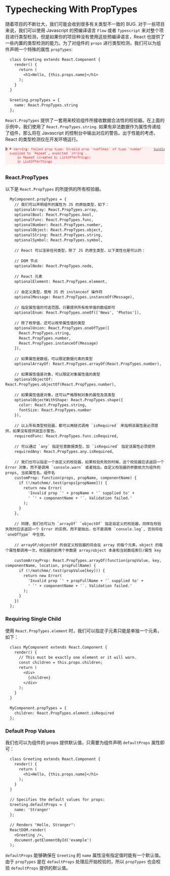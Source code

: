 # Typechecking With PropTypes

随着项目的不断壮大，我们可能会收到很多有关类型不一致的 BUG. 对于一些项目来说，我们可以使用 Javascript 的预编译语言 `Flow` 或者 `Typescript` 来对整个项目进行类型检测，但是如果你的项目种没有使用这些预编译语言，React 也提供了一些内置的类型检测的能力。为了对组件的 `props` 进行类型检测，我们可以为组件声明一个特殊的属性 `propTypes`:

```
  class Greeting extends React.Component {
    render() {
      return (
        <h1>Hello, {this.props.name}</h1>
      );
    }
  }
  
  Greeting.propTypes = {
    name: React.PropTypes.string
  };
```

`React.PropTypes` 提供了一套用来校验组件所接收数据合法性的校验器。在上面的示例中，我们使用了 `React.PropTypes.string`. 如果有非法数据作为属性传递给了组件，那么将在 Javascript 的控制台中输出对应的警告。出于性能的考虑，React 的类型检测仅在开发环境运行。

![](./resource/react_propTypes.png)

### React.PropTypes

以下是 `React.PropTypes` 的所提供的所有校验器。

```
  MyComponent.propTypes = {
    // 我们可以声明组件的属性为 JS 的原始类型，如下：
    optionalArray: React.PropTypes.array,
    optionalBool: React.PropTypes.bool,
    optionalFunc: React.PropTypes.func,
    optionalNumber: React.PropTypes.number,
    optionalObject: React.PropTypes.object,
    optionalString: React.PropTypes.string,
    optionalSymbol: React.PropTypes.symbol,
  
    // React 可以渲染任何类型，除了 JS 的原生类型，以下类性也是可以的：
    
    // DOM 节点
    optionalNode: React.PropTypes.node,
  
    // React 元素
    optionalElement: React.PropTypes.element,
  
    // 自定义类型，使用 JS 的 instanceof 操作符
    optionalMessage: React.PropTypes.instanceOf(Message),
  
    // 指定属性值的可选范围，只要提供所有枚举值的数组即可
    optionalEnum: React.PropTypes.oneOf(['News', 'Photos']),
  
    // 除了枚举值，还可以枚举属性值的类型
    optionalUnion: React.PropTypes.oneOfType([
      React.PropTypes.string,
      React.PropTypes.number,
      React.PropTypes.instanceOf(Message)
    ]),
  
    // 如果属性是数组，可以限定数据元素的类型
    optionalArrayOf: React.PropTypes.arrayOf(React.PropTypes.number),
  
    // 如果属性值是对象，可以限定对象属性值的类型
    optionalObjectOf: React.PropTypes.objectOf(React.PropTypes.number),
  
    // 如果属性值是对象，还可以严格限制对象的属性及其类型
    optionalObjectWithShape: React.PropTypes.shape({
      color: React.PropTypes.string,
      fontSize: React.PropTypes.number
    }),
  
    // 以上所有类型校验器，都可以再链式调用 `isRequired` 来指明该属性是必须提供，如果没有提供就显示警告。
    requiredFunc: React.PropTypes.func.isRequired,
  
    // 可以通过 `any` 指定任意数据类型，加 `isRequired` 指定该属性必须提供
    requiredAny: React.PropTypes.any.isRequired,
  
    // 我们也可以指定一个自定义的校验器，如果校验失败的时候，这个校验器应该返回一个 Error 对象，而不是调用 `console.warn` 或者抛出。自定义校验器的参数依次为组件的 props, 当前属性名，组件名
    customProp: function(props, propName, componentName) {
      if (!/matchme/.test(props[propName])) {
        return new Error(
          'Invalid prop `' + propName + '` supplied to' +
          ' `' + componentName + '`. Validation failed.'
        );
      }
    },
  
    // 同理，我们也可以为 `arrayOf` `objectOf` 指定自定义的校验器，同样在校验失败时应该返回一个 Error 的实例，而不是抛出，也不是调用 `console.log`, 否则将在 `oneOfType` 中生效。
    
    // arrayOf/objectOf 的自定义校验器的将会在 array 的每个元素，object 的每个属性都调用一次，校验器的前两个参数是 array/object 本身和当前数组索引/属性 key
    
    customArrayProp: React.PropTypes.arrayOf(function(propValue, key, componentName, location, propFullName) {
      if (!/matchme/.test(propValue[key])) {
        return new Error(
          'Invalid prop `' + propFullName + '` supplied to' +
          ' `' + componentName + '`. Validation failed.'
        );
      }
    })
  };
```

### Requiring Single Child

使用 `React.PropTypes.element` 时，我们可以指定子元素只能是单独一个元素，如下：

```
  class MyComponent extends React.Component {
    render() {
      // This must be exactly one element or it will warn.
      const children = this.props.children;
      return (
        <div>
          {children}
        </div>
      );
    }
  }
  
  MyComponent.propTypes = {
    children: React.PropTypes.element.isRequired
  };
```

### Default Prop Values

我们也可以为组件的 props 提供默认值，只需要为组件声明 `defaultProps` 属性即可：

```
  class Greeting extends React.Component {
    render() {
      return (
        <h1>Hello, {this.props.name}</h1>
      );
    }
  }
  
  // Specifies the default values for props:
  Greeting.defaultProps = {
    name: 'Stranger'
  };
  
  // Renders "Hello, Stranger":
  ReactDOM.render(
    <Greeting />,
    document.getElementById('example')
  );
```

`defaultProps` 能够确保在 `Greeting` 的 `name` 属性没有指定值时能有一个默认值。由于 `propTypes` 是在 `defaultProps` 处理后开始校验的，所以 `propTypes` 也会校验 `defaultProps` 提供的默认值。